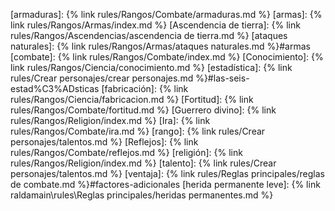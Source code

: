 [armaduras]: {% link rules/Rangos/Combate/armaduras.md %}
[armas]: {% link rules/Rangos/Armas/index.md %}
[Ascendencia de tierra]: {% link rules/Rangos/Ascendencias/ascendencia de tierra.md %}
[ataques naturales]: {% link rules/Rangos/Armas/ataques naturales.md %}#armas
[combate]: {% link rules/Rangos/Combate/index.md %}
[Conocimiento]: {% link rules/Rangos/Ciencia/conocimiento.md %}
[estadística]: {% link rules/Crear personajes/crear personajes.md %}#las-seis-estad%C3%ADsticas
[fabricación]: {% link rules/Rangos/Ciencia/fabricacion.md %}
[Fortitud]: {% link rules/Rangos/Combate/fortitud.md %}
[Guerrero divino]: {% link rules/Rangos/Religion/index.md %}
[Ira]: {% link rules/Rangos/Combate/ira.md %}
[rango]: {% link rules/Crear personajes/talentos.md %}
[Reflejos]: {% link rules/Rangos/Combate/reflejos.md %}
[religión]: {% link rules/Rangos/Religion/index.md %}
[talento]:  {% link rules/Crear personajes/talentos.md %}
[ventaja]:  {% link rules/Reglas principales/reglas de combate.md %}#factores-adicionales
[herida permanente leve]: {% link raldamain\rules\Reglas principales/heridas permanentes.md %}
